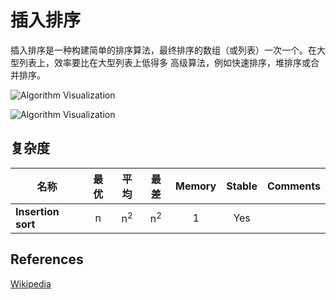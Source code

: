 # 插入排序

插入排序是一种构建简单的排序算法，最终排序的数组（或列表）一次一个。在大型列表上，效率要比在大型列表上低得多
高级算法，例如快速排序，堆排序或合并排序。


![Algorithm Visualization](https://upload.wikimedia.org/wikipedia/commons/4/42/Insertion_sort.gif)

![Algorithm Visualization](https://upload.wikimedia.org/wikipedia/commons/0/0f/Insertion-sort-example-300px.gif)

## 复杂度

| 名称                  | 最优            | 平均             | 最差               | Memory    | Stable    | Comments  |
| --------------------- | :-------------: | :-----------------: | :-----------------: | :-------: | :-------: | :-------- |
| **Insertion sort**    | n               | n<sup>2</sup>       | n<sup>2</sup>       | 1         | Yes       |           |

## References

[Wikipedia](https://en.wikipedia.org/wiki/Insertion_sort)
